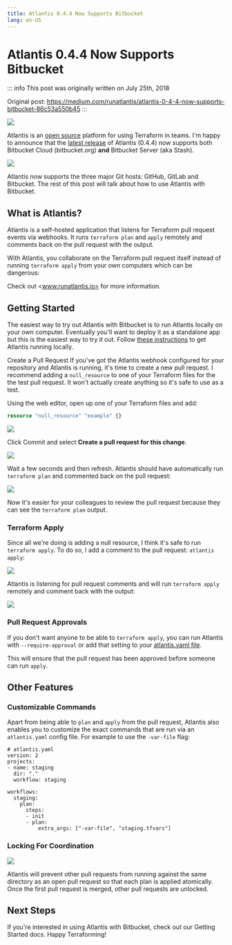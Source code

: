 ```yaml
---
title: Atlantis 0.4.4 Now Supports Bitbucket
lang: en-US
---
```


# Atlantis 0.4.4 Now Supports Bitbucket

::: info
This post was originally written on July 25th, 2018

Original post: <https://medium.com/runatlantis/atlantis-0-4-4-now-supports-bitbucket-86c53a550b45>
:::

![](atlantis-0-4-4-now-supports-bitbucket/pic1.webp)

Atlantis is an [open source](https://github.com/runatlantis/atlantis) platform for using Terraform in teams. I'm happy to announce that the [latest release](https://github.com/runatlantis/atlantis/releases) of Atlantis (0.4.4) now supports both Bitbucket Cloud (bitbucket.org) **and** Bitbucket Server (aka Stash).

![](atlantis-0-4-4-now-supports-bitbucket/pic2.gif)

Atlantis now supports the three major Git hosts: GitHub, GitLab and Bitbucket. The rest of this post will talk about how to use Atlantis with Bitbucket.

## What is Atlantis?

Atlantis is a self-hosted application that listens for Terraform pull request events via webhooks. It runs `terraform plan` and `apply` remotely and comments back on the pull request with the output.

With Atlantis, you collaborate on the Terraform pull request itself instead of running `terraform apply` from your own computers which can be dangerous:

Check out <www.runatlantis.io> for more information.

## Getting Started

The easiest way to try out Atlantis with Bitbucket is to run Atlantis locally on your own computer. Eventually you'll want to deploy it as a standalone app but this is the easiest way to try it out. Follow [these instructions](https://www.runatlantis.io/guide/getting-started.html) to get Atlantis running locally.

Create a Pull Request
If you've got the Atlantis webhook configured for your repository and Atlantis is running, it's time to create a new pull request. I recommend adding a `null_resource` to one of your Terraform files for the the test pull request. It won't actually create anything so it's safe to use as a test.

Using the web editor, open up one of your Terraform files and add:

```tf
resource "null_resource" "example" {}
```

![](atlantis-0-4-4-now-supports-bitbucket/pic3.webp)

Click Commit and select **Create a pull request for this change**.

![](atlantis-0-4-4-now-supports-bitbucket/pic4.webp)

Wait a few seconds and then refresh. Atlantis should have automatically run `terraform plan` and commented back on the pull request:

![](atlantis-0-4-4-now-supports-bitbucket/pic5.webp)

Now it's easier for your colleagues to review the pull request because they can see the `terraform plan` output.

### Terraform Apply

Since all we're doing is adding a null resource, I think it's safe to run `terraform apply`. To do so, I add a comment to the pull request: `atlantis apply`:

![](atlantis-0-4-4-now-supports-bitbucket/pic6.webp)

Atlantis is listening for pull request comments and will run `terraform apply` remotely and comment back with the output:

![](atlantis-0-4-4-now-supports-bitbucket/pic7.webp)

### Pull Request Approvals

If you don't want anyone to be able to `terraform apply`, you can run Atlantis with `--require-approval` or add that setting to your [atlantis.yaml file](https://www.runatlantis.io/docs/command-requirements.html#approved).

This will ensure that the pull request has been approved before someone can run `apply`.

## Other Features

### Customizable Commands

Apart from being able to `plan` and `apply` from the pull request, Atlantis also enables you to customize the exact commands that are run via an `atlantis.yaml` config file. For example to use the `-var-file` flag:

```yaml{14}
# atlantis.yaml
version: 2
projects:
- name: staging
  dir: "."
  workflow: staging

workflows:
  staging:
    plan:
      steps:
      - init
      - plan:
          extra_args: ["-var-file", "staging.tfvars"]
```

### Locking For Coordination

![](atlantis-0-4-4-now-supports-bitbucket/pic8.webp)

Atlantis will prevent other pull requests from running against the same directory as an open pull request so that each plan is applied atomically. Once the first pull request is merged, other pull requests are unlocked.

## Next Steps

If you're interested in using Atlantis with Bitbucket, check out our Getting Started docs. Happy Terraforming!

